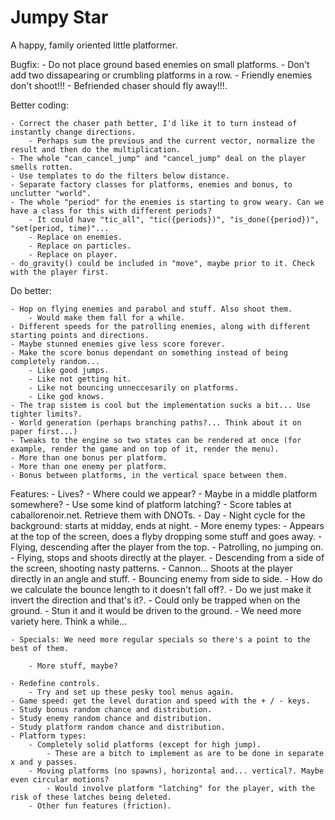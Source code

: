 # Jumpy Star

A happy, family oriented little platformer.

Bugfix:
	- Do not place ground based enemies on small platforms.
	- Don't add two dissapearing or crumbling platforms in a row.
	- Friendly enemies don't shoot!!!
	- Befriended chaser should fly away!!!.
	
Better coding:

	- Correct the chaser path better, I'd like it to turn instead of instantly change directions.
		- Perhaps sum the previous and the current vector, normalize the result and then do the multiplication.
	- The whole "can_cancel_jump" and "cancel_jump" deal on the player smells rotten.
	- Use templates to do the filters below distance.
	- Separate factory classes for platforms, enemies and bonus, to unclutter "world".
	- The whole "period" for the enemies is starting to grow weary. Can we have a class for this with different periods?
		- It could have "tic_all", "tic({periods})", "is_done({period})", "set(period, time)"...
		- Replace on enemies.
		- Replace on particles.
		- Replace on player.
	- do_gravity() could be included in "move", maybe prior to it. Check with the player first.

Do better:

	- Hop on flying enemies and parabol and stuff. Also shoot them.
		- Would make them fall for a while.
	- Different speeds for the patrolling enemies, along with different starting points and directions.
	- Maybe stunned enemies give less score forever.
	- Make the score bonus dependant on something instead of being completely random... 
		- Like good jumps.
		- Like not getting hit.
		- Like not bouncing unneccesarily on platforms.
		- Like god knows.
	- The trap sistem is cool but the implementation sucks a bit... Use tighter limits?.
	- World generation (perhaps branching paths?... Think about it on paper first...)
	- Tweaks to the engine so two states can be rendered at once (for example, render the game and on top of it, render the menu).
	- More than one bonus per platform.
	- More than one enemy per platform.
	- Bonus between platforms, in the vertical space between them.

Features:
	- Lives?
		- Where could we appear?
			- Maybe in a middle platform somewhere?
			- Use some kind of platform latching?
	- Score tables at caballorenoir.net. Retrieve them with DNOTs.
	- Day - Night cycle for the background: starts at midday, ends at night.
	- More enemy types:
		- Appears at the top of the screen, does a flyby dropping some stuff and goes away.
		- Flying, descending after the player from the top.
		- Patrolling, no jumping on.
		- Flying, stops and shoots directly at the player.
		- Descending from a side of the screen, shooting nasty patterns.
		- Cannon... Shoots at the player directly in an angle and stuff.
		- Bouncing enemy from side to side.
			- How do we calculate the bounce length to it doesn't fall off?. 
			- Do we just make it invert the direction and that's it?.
			- Could only be trapped when on the ground.
			- Stun it and it would be driven to the ground.
		- We need more variety here. Think a while...
		
	- Specials: We need more regular specials so there's a point to the best of them.

		- More stuff, maybe?

	- Redefine controls.
		- Try and set up these pesky tool menus again.
	- Game speed: get the level duration and speed with the + / - keys.
	- Study bonus random chance and distribution.
	- Study enemy random chance and distribution.
	- Study platform random chance and distribution.
	- Platform types:
		- Completely solid platforms (except for high jump).
			- These are a bitch to implement as are to be done in separate x and y passes.
		- Moving platforms (no spawns), horizontal and... vertical?. Maybe even circular motions?
			- Would involve platform "latching" for the player, with the risk of these latches being deleted.
		- Other fun features (friction).

